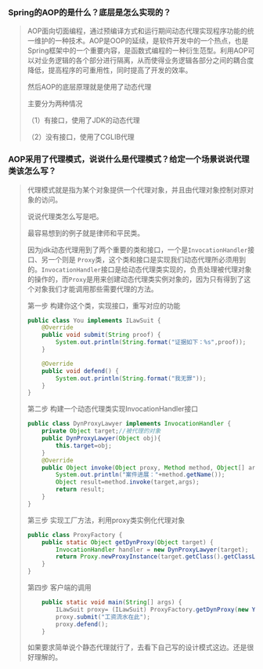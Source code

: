 ### Spring的AOP的是什么？底层是怎么实现的？

> AOP面向切面编程，通过预编译方式和运行期间动态代理实现程序功能的统一维护的一种技术。AOP是OOP的延续，是软件开发中的一个热点，也是Spring框架中的一个重要内容，是函数式编程的一种衍生范型。利用AOP可以对业务逻辑的各个部分进行隔离，从而使得业务逻辑各部分之间的耦合度降低，提高程序的可重用性，同时提高了开发的效率。
>
> 然后AOP的底层原理就是使用了动态代理
>
> 主要分为两种情况
>
> （1）有接口，使用了JDK的动态代理
>
> （2）没有接口，使用了CGLIB代理



### AOP采用了代理模式，说说什么是代理模式？给定一个场景说说代理类该怎么写？

> 代理模式就是指为某个对象提供一个代理对象，并且由代理对象控制对原对象的访问。
>
> 说说代理类怎么写是吧。
>
> 最容易想到的例子就是律师和平民类。
>
> 因为jdk动态代理用到了两个重要的类和接口，一个是`InvocationHandler`接口、另一个则是 `Proxy`类，这个类和接口是实现我们动态代理所必须用到的。`InvocationHandler`接口是给动态代理类实现的，负责处理被代理对象的操作的，而`Proxy`是用来创建动态代理类实例对象的，因为只有得到了这个对象我们才能调用那些需要代理的方法。
>
> 第一步 构建你这个类，实现接口，重写对应的功能
>
> ```java
> public class You implements ILawSuit {
>     @Override
>     public void submit(String proof) {
>         System.out.println(String.format("证据如下：%s",proof));
>     }
> 
>     @Override
>     public void defend() {
>         System.out.println(String.format("我无罪"));
>     }
> }
> ```
>
> 第二步 构建一个动态代理类实现InvocationHandler接口
>
> ```java
> public class DynProxyLawyer implements InvocationHandler {
>     private Object target;//被代理的对象
>     public DynProxyLawyer(Object obj){
>         this.target=obj;
>     }
>     @Override
>     public Object invoke(Object proxy, Method method, Object[] args) throws Throwable {
>         System.out.println("案件进展："+method.getName());
>         Object result=method.invoke(target,args);
>         return result;
>     }
> }
> ```
>
> 第三步 实现工厂方法，利用proxy类实例化代理对象
>
> ```java
> public class ProxyFactory {
>     public static Object getDynProxy(Object target) {
>         InvocationHandler handler = new DynProxyLawyer(target);
>         return Proxy.newProxyInstance(target.getClass().getClassLoader(), target.getClass().getInterfaces(), handler);
>     }
> }
> ```
>
> 第四步 客户端的调用
>
> ```java
>     public static void main(String[] args) {
>         ILawSuit proxy= (ILawSuit) ProxyFactory.getDynProxy(new You());
>         proxy.submit("工资流水在此");
>         proxy.defend();
>     }
> ```
>
> 如果要求简单说个静态代理就行了，去看下自己写的设计模式这边。还是很好理解的。

